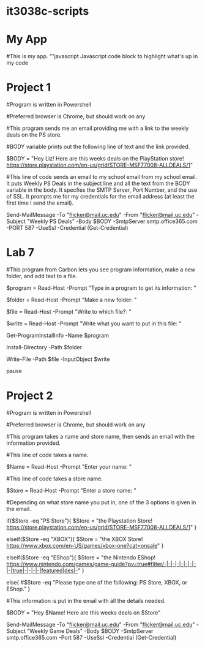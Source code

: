 # it3038c-scripts
My App
======

#This is my app.
'''javascript
Javascript code block to highlight what's up in my code

Project 1
=========

#Program is written in Powershell

#Preferred browser is Chrome, but should work on any

#This program sends me an email providing me with a link to the weekly deals on the PS store.

#BODY variable prints out the following line of text and the link provided.

$BODY = "Hey Liz! Here are this weeks deals on the PlayStation store! https://store.playstation.com/en-us/grid/STORE-MSF77008-ALLDEALS/1"

#This line of code sends an email to my school email from my school email. It puts Weekly PS Deals in the subject line and all the text from the BODY variable in the body. It specfies the SMTP Server, Port Number, and the use of SSL. It prompts me for my credentials for the email address (at least the first time I send the email).

Send-MailMessage -To "flicker@mail.uc.edu" -From "flicker@mail.uc.edu" -Subject "Weekly PS Deals" -Body $BODY -SmtpServer smtp.office365.com -PORT 587 -UseSsl -Credential (Get-Credential)

Lab 7
=====
#This program from Carbon lets you see program information, make a new folder, and add text to a file.

$program = Read-Host -Prompt "Type in a program to get its information: "

$folder = Read-Host -Prompt "Make a new folder: "

$file = Read-Host -Prompt "Write to which file?: "

$write = Read-Host -Prompt "Write what you want to put in this file: "

Get-ProgramInstallInfo -Name $program

Install-Directory -Path $folder

Write-File -Path $file -InputObject $write

pause

Project 2
=========
#Program is written in Powershell

#Preferred browser is Chrome, but should work on any

#This program takes a name and store name, then sends an email with the information provided.

#This line of code takes a name.

$Name = Read-Host -Prompt "Enter your name: "

#This line of code takes a store name.

$Store = Read-Host -Prompt "Enter a store name: "

#Depending on what store name you put in, one of the 3 options is given in the email.

if($Store -eq "PS Store"){
    $Store = "the Playstation Store! https://store.playstation.com/en-us/grid/STORE-MSF77008-ALLDEALS/1"
}

elseif($Store -eq "XBOX"){
    $Store = "the XBOX Store! https://www.xbox.com/en-US/games/xbox-one?cat=onsale"
}

elseif($Store -eq "EShop"){
    $Store = "the Nintendo EShop! https://www.nintendo.com/games/game-guide?pv=true#filter/-|-|-|-|-|-|-|-|-|true|-|-|-|-|featured|des|-"
}

else{
    #$Store -eq "Please type one of the following: PS Store, XBOX, or EShop."
}

#This information is put in the email with all the details needed.

$BODY = "Hey $Name! Here are this weeks deals on $Store"

Send-MailMessage -To "flicker@mail.uc.edu" -From "flicker@mail.uc.edu" -Subject "Weekly Game Deals" -Body $BODY -SmtpServer smtp.office365.com -Port 587 -UseSsl -Credential (Get-Credential)


